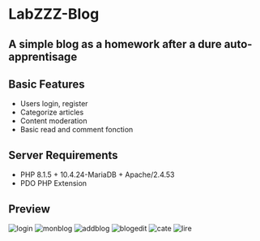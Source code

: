# LabZZZ-Blog

## A simple blog as a homework after a dure auto-apprentisage

## Basic Features
* Users login, register
* Categorize articles
* Content moderation
* Basic read and comment fonction 

## Server Requirements
* PHP 8.1.5 + 10.4.24-MariaDB + Apache/2.4.53
* PDO PHP Extension

## Preview
![login](https://user-images.githubusercontent.com/103181515/200394438-548ec13b-0336-4716-86b5-f00b11555d0d.png)
![monblog](https://user-images.githubusercontent.com/103181515/200394531-1d3cc7b6-8f7e-441c-b7ef-3cf0783ad518.png)
![addblog](https://user-images.githubusercontent.com/103181515/200394552-910c0c2a-b6c8-4a3e-b87b-0a23d97eaf2d.png)
![blogedit](https://user-images.githubusercontent.com/103181515/200394574-fe978a24-b34b-430c-969d-0e10cd47d7bf.png)
![cate](https://user-images.githubusercontent.com/103181515/200394592-df62adfb-9f80-4ba2-9ff3-a2de95097620.png)
![lire](https://user-images.githubusercontent.com/103181515/200394611-e90c6031-779e-43d8-b0e6-be2af0d4c875.png)

